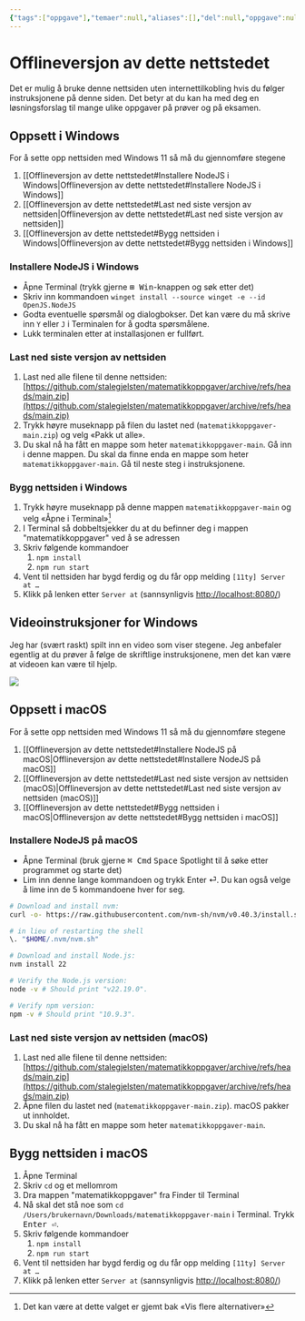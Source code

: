 ```yaml
---
{"tags":["oppgave"],"temaer":null,"aliases":[],"del":null,"oppgave":null,"fag":null,"eksamen":null,"dg-publish":true,"title":"Offlineversjon av dette nettstedet","date":"2025-09-15","modified":"2025-09-25","permalink":"/offlineversjon-av-dette-nettstedet/","dgPassFrontmatter":true}
---
```



# Offlineversjon av dette nettstedet

Det er mulig å bruke denne nettsiden uten internettilkobling hvis du følger instruksjonene på denne siden. Det betyr at du kan ha med deg en løsningsforslag til mange ulike oppgaver på prøver og på eksamen.

## Oppsett i Windows
For å sette opp nettsiden med Windows 11 så må du gjennomføre stegene
1. [[Offlineversjon av dette nettstedet#Installere NodeJS i Windows\|Offlineversjon av dette nettstedet#Installere NodeJS i Windows]]
2. [[Offlineversjon av dette nettstedet#Last ned siste versjon av nettsiden\|Offlineversjon av dette nettstedet#Last ned siste versjon av nettsiden]]
3. [[Offlineversjon av dette nettstedet#Bygg nettsiden i Windows\|Offlineversjon av dette nettstedet#Bygg nettsiden i Windows]]

### Installere NodeJS i Windows
- Åpne Terminal (trykk gjerne <kbd>⊞ Win</kbd>-knappen og søk etter det)
- Skriv inn kommandoen `winget install --source winget -e --id OpenJS.NodeJS`
- Godta eventuelle spørsmål og dialogbokser. Det kan være du må skrive inn `Y` eller `J` i Terminalen for å godta spørsmålene.
- Lukk terminalen etter at installasjonen er fullført.

### Last ned siste versjon av nettsiden
1. Last ned alle filene til denne nettsiden: [https://github.com/stalegjelsten/matematikkoppgaver/archive/refs/heads/main.zip](https://github.com/stalegjelsten/matematikkoppgaver/archive/refs/heads/main.zip)
2. Trykk høyre museknapp på filen du lastet ned (`matematikkoppgaver-main.zip`) og velg «Pakk ut alle».
3. Du skal nå ha fått en mappe som heter `matematikkoppgaver-main`. Gå inn i denne mappen. Du skal da finne enda en mappe som heter `matematikkoppgaver-main`. Gå til neste steg i instruksjonene.

### Bygg nettsiden i Windows
1. Trykk høyre museknapp på denne mappen `matematikkoppgaver-main` og velg «Åpne i Terminal»[^1]
2. I Terminal så dobbeltsjekker du at du befinner deg i mappen "matematikkoppgaver" ved å se adressen
3. Skriv følgende kommandoer 
	1. `npm install`
	2. `npm run start`
4. Vent til nettsiden har bygd ferdig og du får opp melding `[11ty] Server at …`
5. Klikk på lenken etter `Server at` (sannsynligvis [http://localhost:8080/](http://localhost:8080/))

## Videoinstruksjoner for Windows
Jeg har (svært raskt) spilt inn en video som viser stegene. Jeg anbefaler egentlig at du prøver å følge de skriftlige instruksjonene, men det kan være at videoen kan være til hjelp.

![](https://youtu.be/awvkLAy0EZY)

## Oppsett i macOS
For å sette opp nettsiden med Windows 11 så må du gjennomføre stegene
1. [[Offlineversjon av dette nettstedet#Installere NodeJS på macOS\|Offlineversjon av dette nettstedet#Installere NodeJS på macOS]]
2. [[Offlineversjon av dette nettstedet#Last ned siste versjon av nettsiden (macOS)\|Offlineversjon av dette nettstedet#Last ned siste versjon av nettsiden (macOS)]]
3. [[Offlineversjon av dette nettstedet#Bygg nettsiden i macOS\|Offlineversjon av dette nettstedet#Bygg nettsiden i macOS]]

### Installere NodeJS på macOS
- Åpne Terminal (bruk gjerne <kbd>⌘ Cmd</kbd> <kbd>Space</kbd> Spotlight til å søke etter programmet og starte det)
- Lim inn denne lange kommandoen og trykk Enter ⏎. Du kan også velge å lime inn de 5 kommandoene hver for seg.
```bash
# Download and install nvm:
curl -o- https://raw.githubusercontent.com/nvm-sh/nvm/v0.40.3/install.sh | bash

# in lieu of restarting the shell
\. "$HOME/.nvm/nvm.sh"

# Download and install Node.js:
nvm install 22

# Verify the Node.js version:
node -v # Should print "v22.19.0".

# Verify npm version:
npm -v # Should print "10.9.3".
```

### Last ned siste versjon av nettsiden (macOS)
1. Last ned alle filene til denne nettsiden: [https://github.com/stalegjelsten/matematikkoppgaver/archive/refs/heads/main.zip](https://github.com/stalegjelsten/matematikkoppgaver/archive/refs/heads/main.zip)
2. Åpne filen du lastet ned (`matematikkoppgaver-main.zip`). macOS pakker ut innholdet.
3. Du skal nå ha fått en mappe som heter `matematikkoppgaver-main`. 

## Bygg nettsiden i macOS
1. Åpne Terminal
2. Skriv `cd` og et mellomrom
3. Dra mappen "matematikkoppgaver" fra Finder til Terminal
4. Nå skal det stå noe som `cd /Users/brukernavn/Downloads/matematikkoppgaver-main` i Terminal. Trykk <kbd>Enter ⏎</kbd>.
5. Skriv følgende kommandoer 
	1. `npm install`
	2. `npm run start`
6. Vent til nettsiden har bygd ferdig og du får opp melding `[11ty] Server at …`
7. Klikk på lenken etter `Server at` (sannsynligvis [http://localhost:8080/](http://localhost:8080/))

[^1]: Det kan være at dette valget er gjemt bak «Vis flere alternativer»
